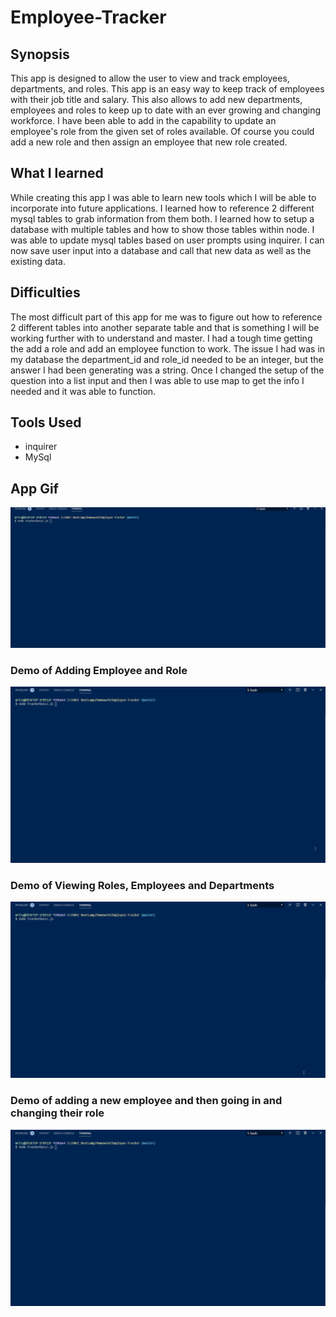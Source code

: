 # Employee-Tracker

## Synopsis 
This app is designed to allow the user to view and track employees, departments, and roles. This app is an easy way to keep track of employees with their job title and salary. This also allows to add new departments, employees and roles to keep up to date with an ever growing and changing workforce. I have been able to add in the capability to update an employee's role from the given set of roles available. Of course you could add a new role and then assign an employee that new role created. 

## What I learned
While creating this app I was able to learn new tools which I will be able to incorporate into future applications. I learned how to reference 2 different mysql tables to grab information from them both. I learned how to setup a database with multiple tables and how to show those tables within node. I was able to update mysql tables based on user prompts using inquirer. I can now save user input into a database and call that new data as well as the existing data.

## Difficulties
The most difficult part of this app for me was to figure out how to reference 2 different tables into another separate table and that is something I will be working further with to understand and master. I had a tough time getting the add a role and add an employee function to work. The issue I had was in my database the department_id and role_id needed to be an integer, but the answer I had been generating was a string. Once I changed the setup of the question into a list input and then I was able to use map to get the info I needed and it was able to function.

## Tools Used
- inquirer
- MySql

## App Gif
![Gif of Application](/gifs/employeeAppDemo.gif)

### Demo of Adding Employee and Role
![Gif of addDemo](/gifs/addDemo.gif)

### Demo of Viewing Roles, Employees and Departments
![Gif of viewDemo](/gifs/viewDemo.gif)

### Demo of adding a new employee and then going in and changing their role
![Gif of updateRole](/gifs/updateRole.gif)


